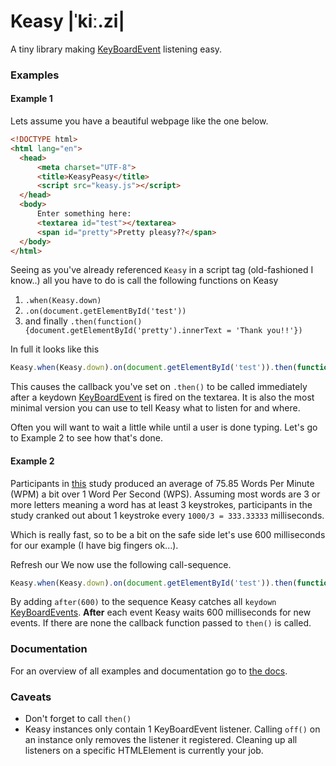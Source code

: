 # Keasy |ˈkiː.zi|
A tiny library making [KeyBoardEvent][1] listening easy.

### Examples

#### Example 1
Lets assume you have a beautiful webpage like the one below.
``` html
<!DOCTYPE html>
<html lang="en">
  <head>
      <meta charset="UTF-8">
      <title>KeasyPeasy</title>
      <script src="keasy.js"></script>
  </head>
  <body>
      Enter something here:
      <textarea id="test"></textarea>
      <span id="pretty">Pretty pleasy??</span>
  </body>
</html>
```
Seeing as you've already referenced ``Keasy`` in a script tag (old-fashioned I know..) all you have to do is call the following functions on Keasy 
1. `.when(Keasy.down)`
2. `.on(document.getElementById('test'))`
3. and finally ``.then(function(){document.getElementById('pretty').innerText = 'Thank you!!'})``

In full it looks like this
``` javascript
Keasy.when(Keasy.down).on(document.getElementById('test')).then(function(){document.getElementById('pretty').innerText = 'Thank you!!'});
```

This causes the callback you've set on ``.then()`` to be called immediately after a keydown [KeyBoardEvent][1] is fired on the textarea. It is also the most minimal version you can use to tell Keasy what to listen for and where.


Often you will want to wait a little while until a user is done typing. Let's go to Example 2 to see how that's done.

#### Example 2
Participants in [this][2] study produced an average of 75.85 Words Per Minute (WPM) a bit over 1 Word Per Second (WPS). 
Assuming most words are 3 or more letters meaning a word has at least 3 keystrokes, participants in the study cranked out about 1 keystroke every ``1000/3 = 333.33333`` milliseconds.

Which is really fast, so to be a bit on the safe side let's use 600 milliseconds for our example (I have big fingers ok...).

Refresh our  We now use the following call-sequence.

``` javascript
Keasy.when(Keasy.down).on(document.getElementById('test')).then(function(){document.getElementById('pretty').innerText = 'Thank you!!'}).after(600);
```
By adding ``after(600)`` to the sequence Keasy catches all ``keydown`` [KeyBoardEvents][1]. **After** each event Keasy waits 600 milliseconds for new events. If there are none the callback function passed to ``then()`` is called.

### Documentation
For an overview of all examples and documentation go to [the docs][3].

### Caveats
- Don't forget to call ``then()``
- Keasy instances only contain 1 KeyBoardEvent listener. Calling ``off()`` on an instance only removes the listener it registered. Cleaning up all listeners on a specific HTMLElement is currently your job.

[1]: https://developer.mozilla.org/en-US/docs/Web/API/KeyboardEvent "KeyBoardEvent documentation"
[2]: http://www.asarif.com/pub/Arif_TIC-STH2009.pdf  "Analysis of Text Entry Performance Metrics"
[3]: https://robertdiebels.github.io/keasy "Keasy docs"
